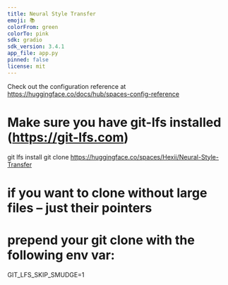 ```yaml
---
title: Neural Style Transfer
emoji: 📚
colorFrom: green
colorTo: pink
sdk: gradio
sdk_version: 3.4.1
app_file: app.py
pinned: false
license: mit
---
```


Check out the configuration reference at https://huggingface.co/docs/hub/spaces-config-reference

# Make sure you have git-lfs installed (https://git-lfs.com)
git lfs install
git clone https://huggingface.co/spaces/Hexii/Neural-Style-Transfer

# if you want to clone without large files – just their pointers
# prepend your git clone with the following env var:
GIT_LFS_SKIP_SMUDGE=1
